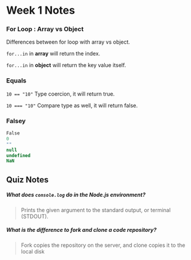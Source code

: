 # Week 1 Notes
### For Loop : Array vs Object
Differences between for loop with array vs object.

`for...in` in **array** will return the index.

`for...in` in **object** will return the key value itself.

### Equals

`10 == "10"` Type coercion, it will return true.

`10 === "10"` Compare type as well, it will return false.

### Falsey
```javascript
False
0
""
null
undefined
NaN
```

## Quiz Notes

##### What does `console.log` do in the Node.js environment?
> Prints the given argument to the standard output, or terminal (STDOUT).

##### What is the difference to fork and clone a code repository?
> Fork copies the repository on the server, and clone copies it to the local disk